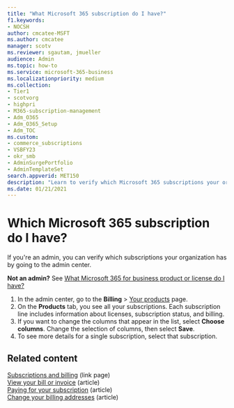 ```yaml
---
title: "What Microsoft 365 subscription do I have?"
f1.keywords:
- NOCSH
author: cmcatee-MSFT
ms.author: cmcatee
manager: scotv
ms.reviewer: sgautam, jmueller
audience: Admin
ms.topic: how-to
ms.service: microsoft-365-business
ms.localizationpriority: medium
ms.collection: 
- Tier1
- scotvorg
- highpri
- M365-subscription-management
- Adm_O365
- Adm_O365_Setup
- Adm_TOC
ms.custom: 
- commerce_subscriptions
- VSBFY23
- okr_smb
- AdminSurgePortfolio
- AdminTemplateSet
search.appverid: MET150
description: "Learn to verify which Microsoft 365 subscriptions your organization has by going to the Your products page."
ms.date: 01/21/2021
---
```


# Which Microsoft 365 subscription do I have?

If you're an admin, you can verify which subscriptions your organization has by going to the admin center.
  
**Not an admin?** See [What Microsoft 365 for business product or license do I have?](https://support.microsoft.com/office/f8ab5e25-bf3f-4a47-b264-174b1ee925fd)

1. In the admin center, go to the **Billing** \> <a href="https://go.microsoft.com/fwlink/p/?linkid=842054" target="_blank">Your products</a> page.
2. On the **Products** tab, you see all your subscriptions. Each subscription line includes information about licenses, subscription status, and billing.
3. If you want to change the columns that appear in the list, select **Choose columns**. Change the selection of columns, then select **Save**.
4. To see more details for a single subscription, select that subscription.

## Related content
  
[Subscriptions and billing](../../commerce/index.yml) (link page)\
[View your bill or invoice](../../commerce/billing-and-payments/view-your-bill-or-invoice.md) (article)\
[Paying for your subscription](../../commerce/billing-and-payments/pay-for-your-subscription.md) (article)\
[Change your billing addresses](../../commerce/billing-and-payments/change-your-billing-addresses.md) (article)